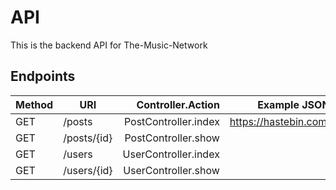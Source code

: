 # API
This is the backend API for The-Music-Network

## Endpoints
| Method | URI           | Controller.Action      | Example JSON Response                 |
| ------ | ------------- | ----------------------:| ------------------------------------- |
| GET    | /posts        | PostController.index   | https://hastebin.com/romuqusozi.json
| GET    | /posts/{id}   | PostController.show    |
| GET    | /users        | UserController.index   |
| GET    | /users/{id}   | UserController.show    |
